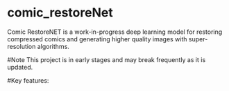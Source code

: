 # comic_restoreNet
Comic RestoreNET is a work-in-progress deep learning model for restoring compressed comics and generating higher quality images with super-resolution algorithms.

#Note
This project is in early stages and may break frequently as it is updated.

#Key features:

